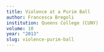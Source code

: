 ```yaml
---
title: Violence at a Purim Ball
author: Francesca Bregoli
institution: Queens College (CUNY)
volume: 10
year: "2013"
slug: violence-purim-ball
---
```

